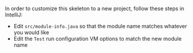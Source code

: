 In order to customize this skeleton to a new project, follow these steps in IntelliJ:
- Edit `src/module-info.java` so that the module name matches whatever you would like
- Edit the `Test` run configuration VM options to match the new module name

